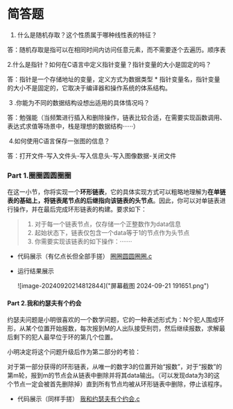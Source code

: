 # 简答题

1. 什么是随机存取？这个性质属于哪种线性表的特征？

答：随机存取是指可以在相同时间内访问任意元素，而不需要逐个去遍历。顺序表

​    2.什么是指针？如何在C语言中定义指针变量？指针变量的大小是固定的吗？

答：指针是一个存储地址的变量，定义方式为数据类型 * 指针变量名，指针变量的大小不是固定的，它取决于编译器和操作系统的体系结构。

​    3 .你能为不同的数据结构设想出适用的具体情况吗？

答：勉强能（当频繁进行插入和删除操作，链表比较合适，在需要实现函数调用、表达式求值等场景中，栈是理想的数据结构······）

​    4.如何使用C语言保存一张图的信息？

答：打开文件-写入文件头-写入信息头-写入图像数据-关闭文件

### Part 1.圈圈圆圆圈圈

在这一小节，你将实现一个**环形链表**，它的具体实现方式可以粗略地理解为**在单链表的基础上，将链表尾节点的后继指向该链表的头节点**。因此，你可以对单链表进行操作，并在最后完成环形链表的构建。要求如下：

> 1. 对于每一个链表节点，仅存储一个正整数作为data信息
> 2. 起始状态下，链表仅包含一个data等于1的节点作为头节点
> 3. 你需要实现该链表的如下操作：·······

* 代码展示（有亿点长但全部手搓）
  [圈圈圆圆圈圈.c](圈圈圆圆圈圈.md)

* 运行结果展示

  ![image-20240920214812844]("屏幕截图 2024-09-21 191651.png")

#### Part 2.我和约瑟夫有个约会
约瑟夫问题是小明很喜欢的一个数学问题，它的一种表述形式为：N个犯人围成环形，从某个位置开始报数，每次报到M的人出队接受刑罚，然后继续报数，求解最后剩下的犯人最早位于环的第几个位置。

小明决定将这个问题升级后作为第二部分的考验：

对于第一部分获得的环形链表，从唯一的数字3的位置开始“报数”，对于“报数”的第m轮，报到m的节点会从链表中删除并将其data输出。（可以发现data为3的这个节点一定会被首先删除掉）直到所有节点均被从环形链表中删除，停止该程序。
* 代码展示（同样手搓）
  [我和约瑟夫有个约会.c](我和约瑟夫有个约会.md)
